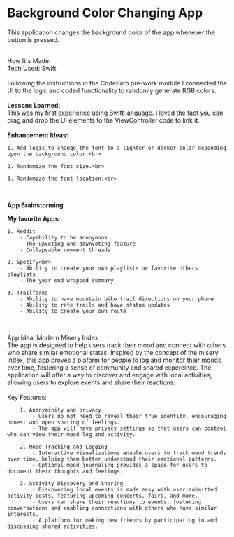 # Background Color Changing App
This application changes the background color of the app whenever the button is pressed.
<br>
<br>

How It's Made: <br>
Tech Used: Swift<br>
<br>
Following the instructions in the CodePath pre-work module I connected the UI to the logic and coded functionality to randomly generate RGB colors. 
<br>
<br>
**Lessons Learned:**<br>
This was my first experience using Swift language. I loved the fact you can drag and drop the UI elements to the ViewController code to link it.
<br>
<br>
**Enhancement Ideas:**<br>

    1. Add logic to change the font to a lighter or darker color depending upon the background color.<br>
    
    2. Randomize the font size.<br>
    
    3. Randomize the font location.<br>
<br>

**App Brainstorming**<br>

**My favorite Apps:**<br>

    1. Reddit
        - Capability to be anonymous
        - The upvoting and downvoting feature
        - Collapsable comment threads
        
    2. Spotify<br>
        - Ability to create your own playlists or favorite others playlists
        - The year end wrapped summary
        
    3. Trailforks
        - Ability to have mountain bike trail directions on your phone
        - Ability to rate trails and have status updates
        - Ability to create your own route
<br>

App Idea: Modern Misery Index<br>
    The app is designed to help users track their mood and connect with others who share similar emotional states. Inspired by the concept of the misery index, this app proves a plaform for people to log and monitor their moods over time, fostering a sense of community and shared expereince. The application will offer a way to discover and engage with local activities, allowing users to explore events and share their reactions. <br>
        <br>
    Key Features:<br>
        
        1. Anonyminity and privacy
            - Users do not need to reveal their true identity, encouraging honest and open sharing of feelings.
            - The app will have privacy settings so that users can control who can view their mood log and activity.
                
        2. Mood Tracking and Logging
            - Interactive visualizations enable users to track mood trends over time, helping them better understand their emotional patterns.
            - Optional mood journaling provides a space for users to document their thoughts and feelings. 
                
        3. Activity Discovery and Sharing
            - Discovering local events is made easy with user-submitted activity posts, featuring upcoming concerts, fairs, and more.
            - Users can share their reactions to events, fostering conversations and enabling connections with others who have similar interests.
            - A platform for making new friends by participating in and discussing shared activities.
            
